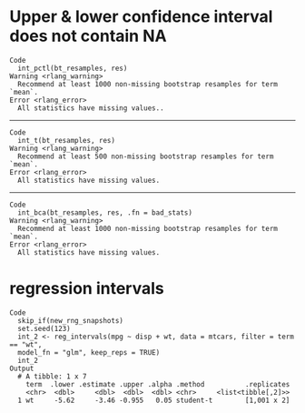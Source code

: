 # Upper & lower confidence interval does not contain NA

    Code
      int_pctl(bt_resamples, res)
    Warning <rlang_warning>
      Recommend at least 1000 non-missing bootstrap resamples for term `mean`.
    Error <rlang_error>
      All statistics have missing values..

---

    Code
      int_t(bt_resamples, res)
    Warning <rlang_warning>
      Recommend at least 500 non-missing bootstrap resamples for term `mean`.
    Error <rlang_error>
      All statistics have missing values.

---

    Code
      int_bca(bt_resamples, res, .fn = bad_stats)
    Warning <rlang_warning>
      Recommend at least 1000 non-missing bootstrap resamples for term `mean`.
    Error <rlang_error>
      All statistics have missing values.

# regression intervals

    Code
      skip_if(new_rng_snapshots)
      set.seed(123)
      int_2 <- reg_intervals(mpg ~ disp + wt, data = mtcars, filter = term == "wt",
      model_fn = "glm", keep_reps = TRUE)
      int_2
    Output
      # A tibble: 1 x 7
        term  .lower .estimate .upper .alpha .method          .replicates
        <chr>  <dbl>     <dbl>  <dbl>  <dbl> <chr>     <list<tibble[,2]>>
      1 wt     -5.62     -3.46 -0.955   0.05 student-t        [1,001 x 2]

